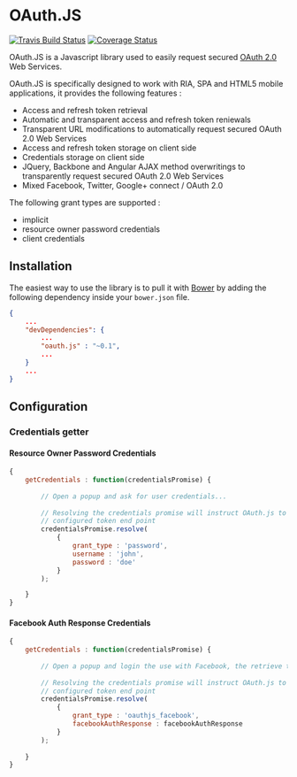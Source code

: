 # OAuth.JS

[![Travis Build Status](http://img.shields.io/travis/gomoob/oauth.js.svg?style=flat)](https://travis-ci.org/gomoob/oauth.js)
[![Coverage Status](https://img.shields.io/coveralls/gomoob/oauth.js.svg?branch=master&style=flat)](https://coveralls.io/r/gomoob/oauth.js?branch=master)

OAuth.JS is a Javascript library used to easily request secured [OAuth 2.0](http://tools.ietf.org/html/rfc6749) Web 
Services.

OAuth.JS is specifically designed to work with RIA, SPA and HTML5 mobile applications, it provides the following 
features : 
 * Access and refresh token retrieval
 * Automatic and transparent access and refresh token reniewals
 * Transparent URL modifications to automatically request secured OAuth 2.0 Web Services
 * Access and refresh token storage on client side
 * Credentials storage on client side
 * JQuery, Backbone and Angular AJAX method overwritings to transparently request secured OAuth 2.0 Web Services
 * Mixed Facebook, Twitter, Google+ connect / OAuth 2.0 

The following grant types are supported : 
 * implicit
 * resource owner password credentials
 * client credentials

## Installation 

The easiest way to use the library is to pull it with [Bower](http://bower.io/) by adding the following dependency 
inside your `bower.json` file.

```json
{
    ...
    "devDependencies": {
        ...
        "oauth.js" : "~0.1",
        ...
    }
    ...
}
```

## Configuration

### Credentials getter

#### Resource Owner Password Credentials

```javascript
{
    getCredentials : function(credentialsPromise) {
        
        // Open a popup and ask for user credentials...
        
        // Resolving the credentials promise will instruct OAuth.js to get a new OAuth 2.0 Access Token using the 
        // configured token end point
        credentialsPromise.resolve(
            {
                grant_type : 'password',
                username : 'john',
                password : 'doe'
            }
        );

    }
}
```

#### Facebook Auth Response Credentials

```javascript
{
    getCredentials : function(credentialsPromise) {
    
        // Open a popup and login the use with Facebook, the retrieve the Facebook Auth response
        
        // Resolving the credentials promise will instruct OAuth.js to get a new OAuth 2.0 Access Token using the 
        // configured token end point
        credentialsPromise.resolve(
            {
                grant_type : 'oauthjs_facebook',
                facebookAuthResponse : facebookAuthResponse
            }
        );
    
    }
}
```